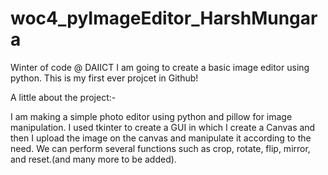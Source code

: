 # woc4_pyImageEditor_HarshMungara
Winter of code @ DAIICT
I am going to create a basic image editor using python. This is my first ever projcet in Github!

A little about the project:-

  I am making a simple photo editor using python and pillow for image manipulation. I used tkinter to create a GUI in which I create a Canvas and then I upload the image on the canvas and manipulate it according to the need. We can perform several functions such as crop, rotate, flip, mirror, and reset.(and many more to be added).
